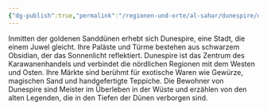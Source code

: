 ```yaml
---
{"dg-publish":true,"permalink":"/regionen-und-orte/al-sahar/dunespire/dunespire/","tags":["City"]}
---
```


Inmitten der goldenen Sanddünen erhebt sich Dunespire, eine Stadt, die einem Juwel gleicht. Ihre Paläste und Türme bestehen aus schwarzem Obsidian, der das Sonnenlicht reflektiert. Dunespire ist das Zentrum des Karawanenhandels und verbindet die nördlichen Regionen mit dem Westen und Osten. Ihre Märkte sind berühmt für exotische Waren wie Gewürze, magischen Sand und handgefertigte Teppiche. Die Bewohner von Dunespire sind Meister im Überleben in der Wüste und erzählen von den alten Legenden, die in den Tiefen der Dünen verborgen sind.